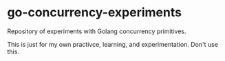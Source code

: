 # go-concurrency-experiments

Repository of experiments with Golang concurrency primitives.

This is just for my own practivce, learning, and experimentation. Don't use this.
